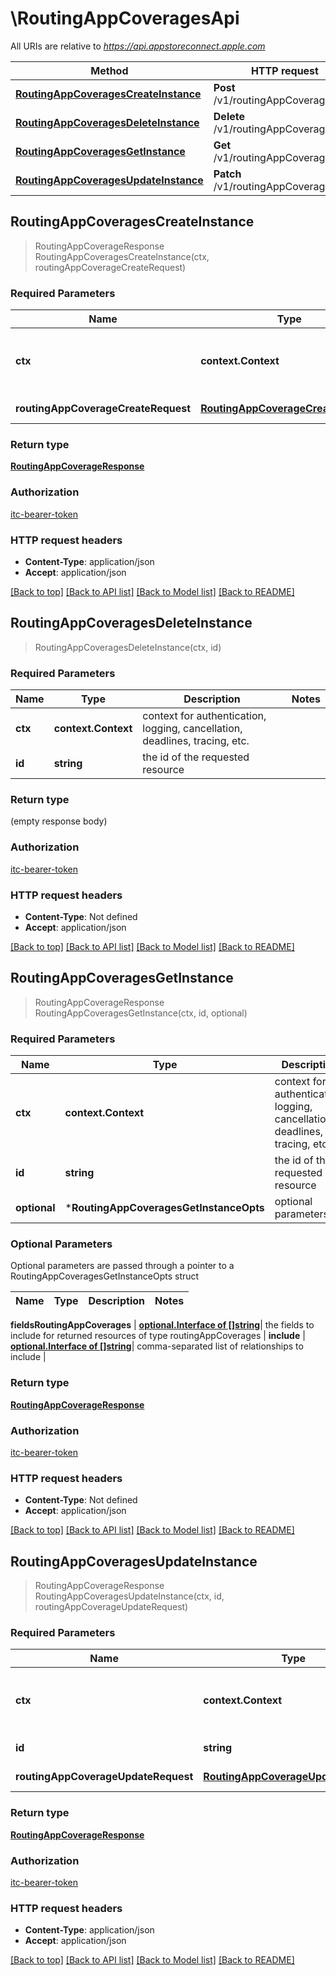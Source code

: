 # \RoutingAppCoveragesApi

All URIs are relative to *https://api.appstoreconnect.apple.com*

Method | HTTP request | Description
------------- | ------------- | -------------
[**RoutingAppCoveragesCreateInstance**](RoutingAppCoveragesApi.md#RoutingAppCoveragesCreateInstance) | **Post** /v1/routingAppCoverages | 
[**RoutingAppCoveragesDeleteInstance**](RoutingAppCoveragesApi.md#RoutingAppCoveragesDeleteInstance) | **Delete** /v1/routingAppCoverages/{id} | 
[**RoutingAppCoveragesGetInstance**](RoutingAppCoveragesApi.md#RoutingAppCoveragesGetInstance) | **Get** /v1/routingAppCoverages/{id} | 
[**RoutingAppCoveragesUpdateInstance**](RoutingAppCoveragesApi.md#RoutingAppCoveragesUpdateInstance) | **Patch** /v1/routingAppCoverages/{id} | 



## RoutingAppCoveragesCreateInstance

> RoutingAppCoverageResponse RoutingAppCoveragesCreateInstance(ctx, routingAppCoverageCreateRequest)



### Required Parameters


Name | Type | Description  | Notes
------------- | ------------- | ------------- | -------------
**ctx** | **context.Context** | context for authentication, logging, cancellation, deadlines, tracing, etc.
**routingAppCoverageCreateRequest** | [**RoutingAppCoverageCreateRequest**](RoutingAppCoverageCreateRequest.md)| RoutingAppCoverage representation | 

### Return type

[**RoutingAppCoverageResponse**](RoutingAppCoverageResponse.md)

### Authorization

[itc-bearer-token](../README.md#itc-bearer-token)

### HTTP request headers

- **Content-Type**: application/json
- **Accept**: application/json

[[Back to top]](#) [[Back to API list]](../README.md#documentation-for-api-endpoints)
[[Back to Model list]](../README.md#documentation-for-models)
[[Back to README]](../README.md)


## RoutingAppCoveragesDeleteInstance

> RoutingAppCoveragesDeleteInstance(ctx, id)



### Required Parameters


Name | Type | Description  | Notes
------------- | ------------- | ------------- | -------------
**ctx** | **context.Context** | context for authentication, logging, cancellation, deadlines, tracing, etc.
**id** | **string**| the id of the requested resource | 

### Return type

 (empty response body)

### Authorization

[itc-bearer-token](../README.md#itc-bearer-token)

### HTTP request headers

- **Content-Type**: Not defined
- **Accept**: application/json

[[Back to top]](#) [[Back to API list]](../README.md#documentation-for-api-endpoints)
[[Back to Model list]](../README.md#documentation-for-models)
[[Back to README]](../README.md)


## RoutingAppCoveragesGetInstance

> RoutingAppCoverageResponse RoutingAppCoveragesGetInstance(ctx, id, optional)



### Required Parameters


Name | Type | Description  | Notes
------------- | ------------- | ------------- | -------------
**ctx** | **context.Context** | context for authentication, logging, cancellation, deadlines, tracing, etc.
**id** | **string**| the id of the requested resource | 
 **optional** | ***RoutingAppCoveragesGetInstanceOpts** | optional parameters | nil if no parameters

### Optional Parameters

Optional parameters are passed through a pointer to a RoutingAppCoveragesGetInstanceOpts struct


Name | Type | Description  | Notes
------------- | ------------- | ------------- | -------------

 **fieldsRoutingAppCoverages** | [**optional.Interface of []string**](string.md)| the fields to include for returned resources of type routingAppCoverages | 
 **include** | [**optional.Interface of []string**](string.md)| comma-separated list of relationships to include | 

### Return type

[**RoutingAppCoverageResponse**](RoutingAppCoverageResponse.md)

### Authorization

[itc-bearer-token](../README.md#itc-bearer-token)

### HTTP request headers

- **Content-Type**: Not defined
- **Accept**: application/json

[[Back to top]](#) [[Back to API list]](../README.md#documentation-for-api-endpoints)
[[Back to Model list]](../README.md#documentation-for-models)
[[Back to README]](../README.md)


## RoutingAppCoveragesUpdateInstance

> RoutingAppCoverageResponse RoutingAppCoveragesUpdateInstance(ctx, id, routingAppCoverageUpdateRequest)



### Required Parameters


Name | Type | Description  | Notes
------------- | ------------- | ------------- | -------------
**ctx** | **context.Context** | context for authentication, logging, cancellation, deadlines, tracing, etc.
**id** | **string**| the id of the requested resource | 
**routingAppCoverageUpdateRequest** | [**RoutingAppCoverageUpdateRequest**](RoutingAppCoverageUpdateRequest.md)| RoutingAppCoverage representation | 

### Return type

[**RoutingAppCoverageResponse**](RoutingAppCoverageResponse.md)

### Authorization

[itc-bearer-token](../README.md#itc-bearer-token)

### HTTP request headers

- **Content-Type**: application/json
- **Accept**: application/json

[[Back to top]](#) [[Back to API list]](../README.md#documentation-for-api-endpoints)
[[Back to Model list]](../README.md#documentation-for-models)
[[Back to README]](../README.md)

